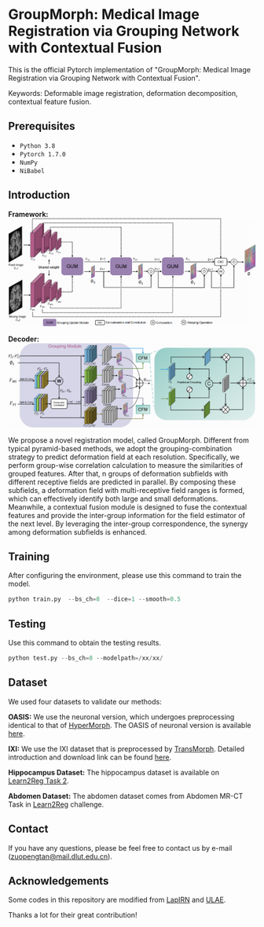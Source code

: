 # GroupMorph: Medical Image Registration via Grouping Network with Contextual Fusion
This is the official Pytorch implementation of "GroupMorph: Medical Image Registration via Grouping Network with Contextual Fusion".

Keywords: Deformable image registration, deformation decomposition, contextual feature fusion.
## Prerequisites
- `Python 3.8`
- `Pytorch 1.7.0`
- `NumPy`
- `NiBabel`
  
## Introduction
**Framework:**
![Framework](https://github.com/TVayne/GroupMorph/blob/main/figure/framwork.png)

**Decoder:**
![decoder](https://github.com/TVayne/GroupMorph/blob/main/figure/decoder.png)

We propose a novel registration model, called GroupMorph. Different from typical pyramid-based methods, we adopt the grouping-combination strategy to predict deformation field at each resolution. 
Specifically, we perform group-wise correlation calculation to measure the similarities of grouped features. After that, n groups of deformation subfields with different receptive fields are predicted in parallel. By composing these subfields, a deformation field with multi-receptive field ranges is formed, which can effectively identify both large and small deformations. Meanwhile, a contextual fusion module is designed to fuse the contextual features and provide the inter-group information for the field estimator of the next level. 
By leveraging the inter-group correspondence, the synergy among deformation subfields is enhanced.

## Training
After configuring the environment, please use this command to train the model.
```python
python train.py  --bs_ch=8  --dice=1 --smooth=0.5
```

## Testing
Use this command to obtain the testing results.
```python
python test.py --bs_ch=8 --modelpath=/xx/xx/
```
## Dataset
We used four datasets to validate our methods:

**OASIS:** We use the neuronal version, which undergoes preprocessing identical to that of [HyperMorph](https://arxiv.org/abs/2101.01035). The OASIS of neuronal version is available [here](https://github.com/adalca/medical-datasets/blob/master/neurite-oasis.md).

**IXI:** We use the IXI dataset that is preprocessed by [TransMorph](https://www.sciencedirect.com/science/article/abs/pii/S1361841522002432). Detailed introduction and download link can be found [here](https://github.com/junyuchen245/TransMorph_Transformer_for_Medical_Image_Registration/blob/main/IXI/TransMorph_on_IXI.md).

**Hippocampus Dataset:** The hippocampus dataset is available on [Learn2Reg Task 2](https://learn2reg.grand-challenge.org/Datasets/).

**Abdomen Dataset:** The abdomen dataset comes from Abdomen MR-CT Task in [Learn2Reg](https://learn2reg.grand-challenge.org/Datasets/) challenge.

## Contact
If you have any questions, please be feel free to contact us by e-mail (zuopengtan@mail.dlut.edu.cn).

## Acknowledgements
Some codes in this repository are modified from [LapIRN](https://github.com/cwmok/LapIRN) and [ULAE](https://github.com/wanghaostu/ULAE-net).

Thanks a lot for their great contribution!

